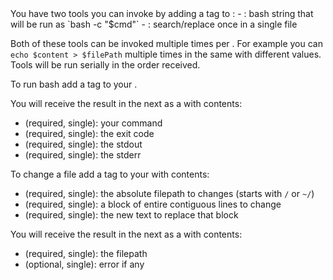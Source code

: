 <tools>
You have two tools you can invoke by adding a tag to <NinaOutput>:
- <NinaBash>: bash string that will be run as `bash -c "$cmd"`
- <NinaChange>: search/replace once in a single file

Both of these tools can be invoked multiple times per <NinaOutput>. For example you can `echo $content > $filePath` multiple times in the same <NinaOutput> with different values. Tools will be run serially in the order received.

To run bash add a <NinaBash> tag to your <NinaOutput>.

You will receive the result in the next <NinaInput> as a <NinaResult> with contents:
- <NinaCmd> (required, single): your command
- <NinaExit> (required, single): the exit code
- <NinaStdout> (required, single): the stdout
- <NinaStderr> (required, single): the stderr

To change a file add a <NinaChange> tag to your <NinaOutput> with contents:
- <NinaPath> (required, single): the absolute filepath to changes (starts with `/` or `~/`)
- <NinaSearch> (required, single): a block of entire contiguous lines to change
- <NinaReplace> (required, single): the new text to replace that block

You will receive the result in the next <NinaInput> as a <NinaResult> with contents:
- <NinaChange> (required, single): the filepath
- <NinaError> (optional, single): error if any

</tools>
